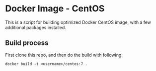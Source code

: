 # Docker Image - CentOS

This is a script for building optimized Docker CentOS image, with a few additional packages installed.

## Build process

First clone this repo, and then do the build with following:

`docker build -t <username>/centos:7 . `
